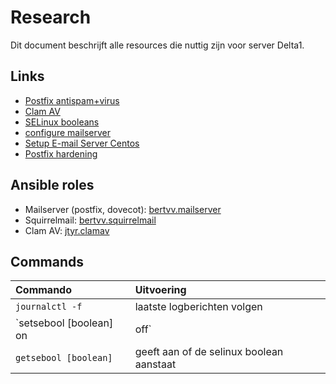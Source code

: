 # Research

Dit document beschrijft alle resources die nuttig zijn voor server Delta1.

## Links

- [Postfix antispam+virus](https://www.tecmint.com/integrate-clamav-and-spamassassin-to-protect-postfix-mails-from-viruses/)
- [Clam AV](https://www.linux.com/tutorials/using-clamav-kill-viruses-postfix/)
- [SELinux booleans](https://www.thegeekdiary.com/understanding-selinux-booleans/)
- [configure mailserver](https://xdeb.org/post/2018/02/07/run-your-own-mail-server-with-postfix-and-dovecot/)
- [Setup E-mail Server Centos](https://hostpresto.com/community/tutorials/how-to-setup-an-email-server-on-centos7/)
- [Postfix hardening](https://linux-audit.com/postfix-hardening-guide-for-security-and-privacy/)

## Ansible roles

- Mailserver (postfix, dovecot): [bertvv.mailserver](https://galaxy.ansible.com/bertvv/mailserver)
- Squirrelmail: [bertvv.squirrelmail](https://galaxy.ansible.com/bertvv/squirrelmail)
- Clam AV: [jtyr.clamav](https://galaxy.ansible.com/jtyr/clamav)

## Commands

| Commando                     | Uitvoering                               |
| :--------------------------- | :--------------------------------------- |
| `journalctl -f`              | laatste logberichten volgen              |
| `setsebool [boolean] on|off` | zet selinux boolean aan of af            |
| `getsebool [boolean]`        | geeft aan of de selinux boolean aanstaat |
